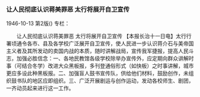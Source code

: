 ### 让人民彻底认识蒋美罪恶  太行将展开自卫宣传

1946-10-13
第2版()
专栏：

　　让人民彻底认识蒋美罪恶
    太行将展开自卫宣传
    【本报长治十一日电】太行行署顷通令各市、县及各学校广泛展开自卫宣传，使人民进一步认识蒋介石与美帝国主义者及其所发动的卖国内战的本质，随时讲解战局，宣传我军捷报，提高人民斗志，加强必胜信念：一、各地民教馆各级学校除举办宣传外，应定期向群众讲解时事（可结合冬学）改进大众黑板报，多刊登通俗形式（如快板）之时事讲解，城市更应多设此种黑板报。二、加强盲人鼓书宣传队，供给他们材料，鼓励创作，未组织鼓书队的地区应即组织。三、广泛开展剧运与创作运动，发动各校师生、剧团，一齐动员起来进行这一工作。
